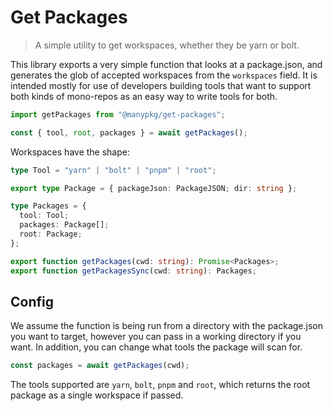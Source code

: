# Get Packages

> A simple utility to get workspaces, whether they be yarn or bolt.

This library exports a very simple function that looks at a package.json, and generates
the glob of accepted workspaces from the `workspaces` field. It is intended mostly for
use of developers building tools that want to support both kinds of mono-repos as an easy
way to write tools for both.

```javascript
import getPackages from "@manypkg/get-packages";

const { tool, root, packages } = await getPackages();
```

Workspaces have the shape:

```typescript
type Tool = "yarn" | "bolt" | "pnpm" | "root";

export type Package = { packageJson: PackageJSON; dir: string };

type Packages = {
  tool: Tool;
  packages: Package[];
  root: Package;
};

export function getPackages(cwd: string): Promise<Packages>;
export function getPackagesSync(cwd: string): Packages;
```

## Config

We assume the function is being run from a directory with the package.json you want to target,
however you can pass in a working directory if you want. In addition, you can change what tools
the package will scan for.

```javascript
const packages = await getPackages(cwd);
```

The tools supported are `yarn`, `bolt`, `pnpm` and `root`, which returns the root package as a single workspace if passed.
